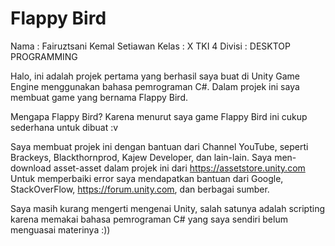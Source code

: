 # Flappy Bird

Nama : Fairuztsani Kemal Setiawan
Kelas : X TKI 4
Divisi : DESKTOP PROGRAMMING

Halo, ini adalah projek pertama yang berhasil saya buat di Unity Game Engine   menggunakan bahasa pemrograman C#. Dalam projek ini saya membuat game yang bernama Flappy Bird.

Mengapa Flappy Bird?
Karena menurut saya game Flappy Bird ini cukup sederhana untuk dibuat :v

Saya membuat projek ini dengan bantuan dari Channel YouTube, seperti Brackeys, Blackthornprod, Kajew Developer, dan lain-lain.
Saya men-download asset-asset dalam projek ini dari https://assetstore.unity.com
Untuk memperbaiki error saya mendapatkan bantuan dari Google, StackOverFlow, https://forum.unity.com, dan berbagai sumber.

Saya masih kurang mengerti mengenai Unity, salah satunya adalah scripting karena memakai bahasa pemrograman C# yang saya sendiri belum menguasai materinya :))
